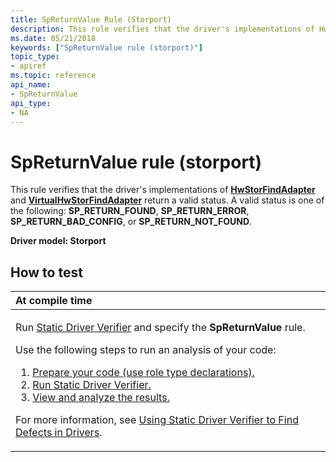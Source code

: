 ```yaml
---
title: SpReturnValue Rule (Storport)
description: This rule verifies that the driver's implementations of HwStorFindAdapter and VirtualHwStorFindAdapter return a valid status. A valid status is one of the following SP\_RETURN\_FOUND, SP\_RETURN\_ERROR, SP\_RETURN\_BAD\_CONFIG, or SP\_RETURN\_NOT\_FOUND.
ms.date: 05/21/2018
keywords: ["SpReturnValue rule (storport)"]
topic_type:
- apiref
ms.topic: reference
api_name:
- SpReturnValue
api_type:
- NA
---
```


# SpReturnValue rule (storport)


This rule verifies that the driver's implementations of [**HwStorFindAdapter**](/windows-hardware/drivers/ddi/storport/nc-storport-hw_find_adapter) and [**VirtualHwStorFindAdapter**](/windows-hardware/drivers/ddi/storport/nc-storport-virtual_hw_find_adapter) return a valid status. A valid status is one of the following: **SP\_RETURN\_FOUND**, **SP\_RETURN\_ERROR**, **SP\_RETURN\_BAD\_CONFIG**, or **SP\_RETURN\_NOT\_FOUND**.

**Driver model: Storport**

## How to test

<table>
<colgroup>
<col width="100%" />
</colgroup>
<thead>
<tr class="header">
<th align="left">At compile time</th>
</tr>
</thead>
<tbody>
<tr class="odd">
<td align="left"><p>Run <a href="/windows-hardware/drivers/devtest/static-driver-verifier" data-raw-source="[Static Driver Verifier](./static-driver-verifier.md)">Static Driver Verifier</a> and specify the <strong>SpReturnValue</strong> rule.</p>
Use the following steps to run an analysis of your code:
<ol>
<li><a href="/windows-hardware/drivers/devtest/using-static-driver-verifier-to-find-defects-in-drivers#preparing-your-source-code" data-raw-source="[Prepare your code (use role type declarations).](./using-static-driver-verifier-to-find-defects-in-drivers.md#preparing-your-source-code)">Prepare your code (use role type declarations).</a></li>
<li><a href="/windows-hardware/drivers/devtest/using-static-driver-verifier-to-find-defects-in-drivers#running-static-driver-verifier" data-raw-source="[Run Static Driver Verifier.](./using-static-driver-verifier-to-find-defects-in-drivers.md#running-static-driver-verifier)">Run Static Driver Verifier.</a></li>
<li><a href="/windows-hardware/drivers/devtest/using-static-driver-verifier-to-find-defects-in-drivers#viewing-and-analyzing-the-results" data-raw-source="[View and analyze the results.](./using-static-driver-verifier-to-find-defects-in-drivers.md#viewing-and-analyzing-the-results)">View and analyze the results.</a></li>
</ol>
<p>For more information, see <a href="/windows-hardware/drivers/devtest/using-static-driver-verifier-to-find-defects-in-drivers" data-raw-source="[Using Static Driver Verifier to Find Defects in Drivers](./using-static-driver-verifier-to-find-defects-in-drivers.md)">Using Static Driver Verifier to Find Defects in Drivers</a>.</p></td>
</tr>
</tbody>
</table>

